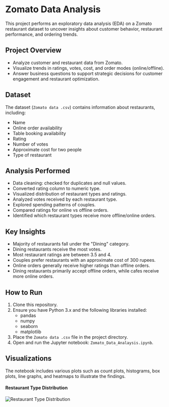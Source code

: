 # Zomato Data Analysis

This project performs an exploratory data analysis (EDA) on a Zomato restaurant dataset to uncover insights about customer behavior, restaurant performance, and ordering trends.

## Project Overview

- Analyze customer and restaurant data from Zomato.
- Visualize trends in ratings, votes, cost, and order modes (online/offline).
- Answer business questions to support strategic decisions for customer engagement and restaurant optimization.

## Dataset

The dataset (`Zomato data .csv`) contains information about restaurants, including:
- Name
- Online order availability
- Table booking availability
- Rating
- Number of votes
- Approximate cost for two people
- Type of restaurant

## Analysis Performed

- Data cleaning: checked for duplicates and null values.
- Converted rating column to numeric type.
- Visualized distribution of restaurant types and ratings.
- Analyzed votes received by each restaurant type.
- Explored spending patterns of couples.
- Compared ratings for online vs offline orders.
- Identified which restaurant types receive more offline/online orders.

## Key Insights

- Majority of restaurants fall under the "Dining" category.
- Dining restaurants receive the most votes.
- Most restaurant ratings are between 3.5 and 4.
- Couples prefer restaurants with an approximate cost of 300 rupees.
- Online orders generally receive higher ratings than offline orders.
- Dining restaurants primarily accept offline orders, while cafes receive more online orders.

## How to Run

1. Clone this repository.
2. Ensure you have Python 3.x and the following libraries installed:
   - pandas
   - numpy
   - seaborn
   - matplotlib
3. Place the `Zomato data .csv` file in the project directory.
4. Open and run the Jupyter notebook: `Zomato_Data_Analaysis.ipynb`.

## Visualizations

The notebook includes various plots such as count plots, histograms, box plots, line graphs, and heatmaps to illustrate the findings.

#### Restaurant Type Distribution

![Restaurant Type Distribution](output5-Copy.png)
